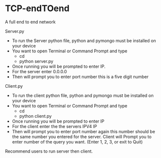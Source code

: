 # TCP-endTOend
A full end to end network

Server.py
- To run the Server python file, python and pymongo must be installed on your device
- You want to open Terminal or Command Prompt and type
    - cd <directory to python file>
    - python server.py
- Once running you will be prompted to enter IP.
- For the server enter 0.0.0.0
- Then will prompt you to enter port number this is a five digit number

Client.py
- To run the client python file, python and pymongo must be installed on your device
- You want to open Terminal or Command Prompt and type
    - cd <directory to python file>
    - python client.py
- Once running you will be prompted to enter IP
- For the client enter the the servers IPV4 IP
- Then will prompt you to enter port number again this number should be the same number you entered for the server.
Client will Prompt you to enter number of the query you want. (Enter 1, 2, 3, or exit to Quit)

Recommend users to run server then client.
